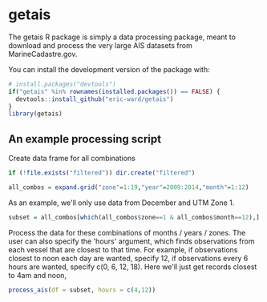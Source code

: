 <!-- README.md is generated from README.Rmd. Please edit that file -->
getais
======

The getais R package is simply a data processing package, meant to download and process the very large AIS datasets from MarineCadastre.gov.

You can install the development version of the package with:

``` r
# install.packages("devtools")
if("getais" %in% rownames(installed.packages()) == FALSE) {
  devtools::install_github("eric-ward/getais")
}
library(getais)
```

An example processing script
----------------------------

Create data frame for all combinations

``` r
if (!file.exists("filtered")) dir.create("filtered")

all_combos = expand.grid("zone"=1:19,"year"=2009:2014,"month"=1:12)
```

As an example, we'll only use data from December and UTM Zone 1.

``` r
subset = all_combos[which(all_combos$zone==1 & all_combos$month==12),]
```

Process the data for these combinations of months / years / zones. The user can also specify the 'hours' argument, which finds observations from each vessel that are closest to that time. For example, if observations closest to noon each day are wanted, specify 12, if observations every 6 hours are wanted, specify c(0, 6, 12, 18). Here we'll just get records closest to 4am and noon,

``` r
process_ais(df = subset, hours = c(4,12))
```
